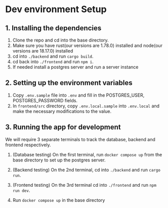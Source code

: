 # Dev environment Setup

## 1. Installing the dependencies

1. Clone the repo and cd into the base directory.
2. Make sure you have rust(our versions are 1.78.0) installed and node(our versions are 18.17.0) installed
3. cd into `./backend` and run `cargo build`.
4. cd back into `./frontend` and run `npm i`.
5. If needed install a postgres server and run a server instance

## 2. Setting up the environment variables

1. Copy `.env.sample` file into `.env` and fill in the POSTGRES_USER, POSTGRES_PASSWORD fields.
2. In `frontend/src` directory, copy `.env.local.sample` into `.env.local` and make the necessary modifications to the value.

## 3. Running the app for development

We will require 3 separate terminals to track the database, backend and frontend respectively.

1. (Database testing) On the first terminal, run `docker compose up` from the base directory to set up the postgres server.
1. (Backend testing) On the 2nd terminal, cd into `./backend` and run `cargo run`.
1. (Frontend testing) On the 3rd terminal cd into `./frontend` and run `npm run dev`.

1. Run `docker compose up` in the base directory
